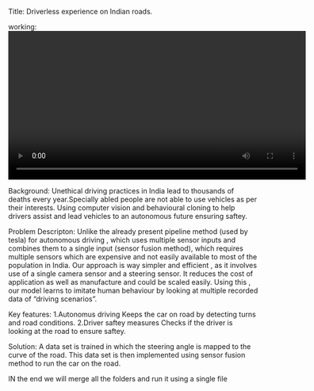 Title: Driverless experience on Indian roads.

working:
<video src="media/run.mp4" controls width="600"></video>



Background:
Unethical driving practices in India lead to thousands of deaths every year.Specially abled people are not able to use vehicles as per their interests.
Using computer vision and behavioural cloning to help drivers assist and lead vehicles to an autonomous future ensuring saftey.

Problem Descripton:
Unlike the already present pipeline method (used by tesla) for autonomous driving , which uses multiple sensor inputs and combines them to a  single input (sensor fusion method), 
which requires multiple sensors which are expensive and not easily available to most of the population in India.
Our approach is way simpler and efficient , as it involves use of a  single camera sensor and a steering sensor. 
It reduces the cost of application as well as manufacture and could be scaled easily.
Using this , our model learns to imitate human behaviour by looking at multiple recorded data of “driving scenarios”.

Key features:
1.Autonomus driving
Keeps the car on road by detecting turns and road conditions.
2.Driver saftey measures
Checks if the driver is looking at the road to ensure saftey.


Solution:
A data set is trained in which the steering angle is mapped to the curve of the road.
This data set is then implemented using sensor fusion method to run the car on the road.


IN the end we will merge all the folders and run it using a single file



